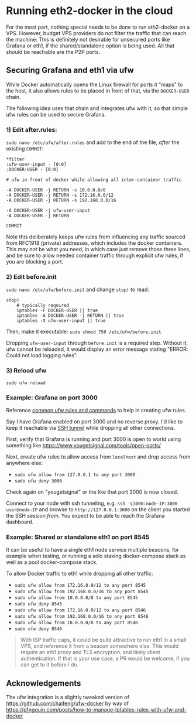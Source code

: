 # Running eth2-docker in the cloud

For the most part, nothing special needs to be done to run eth2-docker on a VPS. However, budget VPS providers do not
filter the traffic that can reach the machine: This is definitely not desirable for unsecured ports like Grafana
or eth1, if the shared/standalone option is being used. All that should be reachable are the P2P ports.

## Securing Grafana and eth1 via ufw

While Docker automatically opens the Linux firewall for ports it "maps" to the host, it also
allows rules to be placed in front of that, via the `DOCKER-USER` chain.

The following idea uses that chain and integrates ufw with it, so that simple ufw rules can
be used to secure Grafana.

### 1) Edit after.rules:

`sudo nano /etc/ufw/after.rules` and add to the end of the file, *after* the existing `COMMIT`:

```
*filter
:ufw-user-input - [0:0]
:DOCKER-USER - [0:0]

# ufw in front of docker while allowing all inter-container traffic

-A DOCKER-USER -j RETURN -s 10.0.0.0/8
-A DOCKER-USER -j RETURN -s 172.16.0.0/12
-A DOCKER-USER -j RETURN -s 192.168.0.0/16

-A DOCKER-USER -j ufw-user-input
-A DOCKER-USER -j RETURN

COMMIT
```

Note this deliberately keeps ufw rules from influencing any traffic sourced from RFC1918 (private) addresses, which includes the
docker containers.  This may *not* be what you need, in which case just remove those three lines, and be sure to allow needed
container traffic through explicit ufw rules, if you are blocking a port.

### 2) Edit before.init

`sudo nano /etc/ufw/before.init` and change `stop)` to read:

```
stop)
    # typically required
    iptables -F DOCKER-USER || true
    iptables -A DOCKER-USER -j RETURN || true
    iptables -X ufw-user-input || true
```

Then, make it executable: `sudo chmod 750 /etc/ufw/before.init`

Dropping `ufw-user-input` through `before.init` is a required step. Without it, ufw cannot be reloaded, it would display an error message
stating "ERROR: Could not load logging rules".

### 3) Reload ufw

`sudo ufw reload`

### Example: Grafana on port 3000

Reference [common ufw rules and commands](https://www.digitalocean.com/community/tutorials/ufw-essentials-common-firewall-rules-and-commands)
to help in creating ufw rules.

Say I have Grafana enabled on port 3000 and no reverse proxy. I'd like to keep it reachable via [SSH tunnel](https://www.howtogeek.com/168145/how-to-use-ssh-tunneling/)
while dropping all other connections.

First, verify that Grafana is running and port 3000 is open to world using something like https://www.yougetsignal.com/tools/open-ports/

Next, create ufw rules to allow access from `localhost` and drop access from anywhere else:

- `sudo ufw allow from 127.0.0.1 to any port 3000` 
- `sudo ufw deny 3000` 

Check again on "yougetsignal" or the like that port 3000 is now closed.

Connect to your node with ssh tunneling, e.g. `ssh -L3000:node-IP:3000 user@node-IP` and browse to `http://127.0.0.1:3000` on the client
you started the SSH session *from*. You expect to be able to reach the Grafana dashboard.

### Example: Shared or standalone eth1 on port 8545

It can be useful to have a single eth1 node service multiple beacons, for example when testing, or running a solo
staking docker-compose stack as well as a pool docker-compose stack.

To allow Docker traffic to eth1 while dropping all other traffic:
- `sudo ufw allow from 172.16.0.0/12 to any port 8545`
- `sudo ufw allow from 192.168.0.0/16 to any port 8545`
- `sudo ufw allow from 10.0.0.0/8 to any port 8545`
- `sudo ufw deny 8545`
- `sudo ufw allow from 172.16.0.0/12 to any port 8546`
- `sudo ufw allow from 192.168.0.0/16 to any port 8546`
- `sudo ufw allow from 10.0.0.0/8 to any port 8546`
- `sudo ufw deny 8546`

> With ISP traffic caps, it could be quite attractive to run eth1 in a small VPS, and reference it from a beacon somewhere
> else. This would require an eth1 proxy and TLS encryption, and likely client authentication. If that is your use case,
> a PR would be welcome, if you can get to it before I do.

## Acknowledgements

The ufw integration is a slightly tweaked version of https://github.com/chaifeng/ufw-docker by way 
of https://p1ngouin.com/posts/how-to-manage-iptables-rules-with-ufw-and-docker
